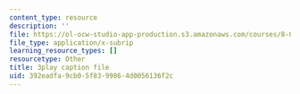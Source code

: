 ```yaml
---
content_type: resource
description: ''
file: https://ol-ocw-studio-app-production.s3.amazonaws.com/courses/8-01sc-classical-mechanics-fall-2016/392eadfa9cb05f8399864d0056136f2c_2guwjwIHmGg.vtt
file_type: application/x-subrip
learning_resource_types: []
resourcetype: Other
title: 3play caption file
uid: 392eadfa-9cb0-5f83-9986-4d0056136f2c
---
```

